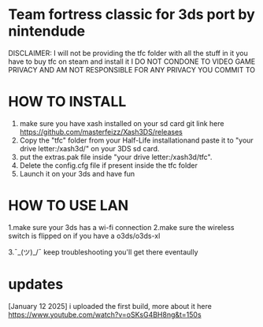 Team fortress classic for 3ds port by nintendude
===========================================================================================================================================
DISCLAIMER: I will not be providing the tfc folder with all the stuff in it you have to buy tfc on steam and install it I DO NOT CONDONE TO VIDEO GAME PRIVACY AND AM NOT RESPONSIBLE FOR ANY PRIVACY YOU COMMIT TO 

HOW TO INSTALL
==================================================
1. make sure you have xash installed on your sd card git link here https://github.com/masterfeizz/Xash3DS/releases
2. Copy the "tfc" folder from your Half-Life installationand paste it to "your drive letter:/xash3d/" on your 3DS sd card.
3. put the extras.pak file inside "your drive letter:/xash3d/tfc".
4. Delete the config.cfg file if present inside the tfc folder
5. Launch it on your 3ds and have fun 

HOW TO USE LAN
===================================
1.make sure your 3ds has a wi-fi connection
2.make sure the wireless switch is flipped on if you have a o3ds/o3ds-xl

3.¯\_(ツ)_/¯ keep troubleshooting you'll get there eventaully 

updates
============================================================================================================================================
[January 12 2025] i uploaded the first build, more about it here https://www.youtube.com/watch?v=oSKsG4BH8ng&t=150s

